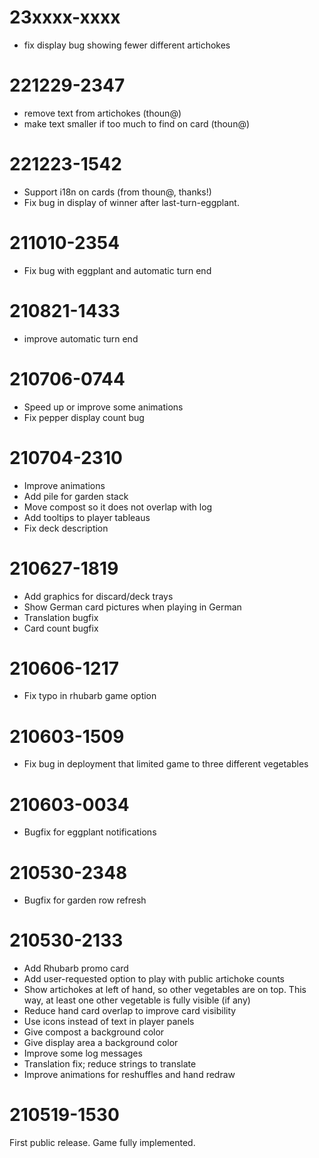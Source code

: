23xxxx-xxxx
===
- fix display bug showing fewer  different artichokes

221229-2347
===
- remove text from artichokes (thoun@)
- make text smaller if too much to find on card (thoun@)

221223-1542
===
- Support i18n on cards (from thoun@, thanks!)
- Fix bug in display of winner after last-turn-eggplant.

211010-2354
===
- Fix bug with eggplant and automatic turn end

210821-1433
===
- improve automatic turn end

210706-0744
===
- Speed up or improve some animations
- Fix pepper display count bug

210704-2310
===
- Improve animations
- Add pile for garden stack
- Move compost so it does not overlap with log
- Add tooltips to player tableaus
- Fix deck description

210627-1819
===
- Add graphics for discard/deck trays
- Show German card pictures when playing in German
- Translation bugfix
- Card count bugfix

210606-1217
===
- Fix typo in rhubarb game option

210603-1509
===
- Fix bug in deployment that limited game to three different
  vegetables

210603-0034
===
- Bugfix for eggplant notifications

210530-2348
===
- Bugfix for garden row refresh

210530-2133
===
- Add Rhubarb promo card
- Add user-requested option to play with public artichoke counts
- Show artichokes at left of hand, so other vegetables are on top.
  This way, at least one other vegetable is fully visible (if any)
- Reduce hand card overlap to improve card visibility
- Use icons instead of text in player panels
- Give compost a background color
- Give display area a background color
- Improve some log messages
- Translation fix; reduce strings to translate
- Improve animations for reshuffles and hand redraw

210519-1530
===

First public release. Game fully implemented.
